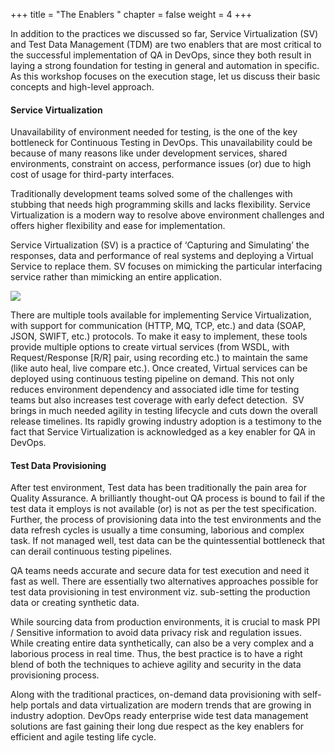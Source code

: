 +++
title = "The Enablers "
chapter = false
weight = 4
+++



In addition to the practices we discussed so far, Service Virtualization (SV) and Test Data Management (TDM) are two enablers that are most critical to the successful implementation of QA in DevOps, since they both result in laying a strong foundation for testing in general and automation in specific. As this workshop focuses on the execution stage, let us discuss their basic concepts and high-level approach. 

#### Service Virtualization

Unavailability of environment needed for testing, is the one of the key bottleneck for Continuous Testing in DevOps.  This unavailability could be because of many reasons like under development services, shared environments, constraint on access, performance issues (or) due to high cost of usage for third-party interfaces. 

Traditionally development teams solved some of the challenges with stubbing that needs high programming skills and lacks flexibility. Service Virtualization is a modern way to resolve above environment challenges and offers higher flexibility and ease for implementation.  

Service Virtualization (SV) is a practice of ‘Capturing and Simulating’ the responses, data and performance of real systems and deploying a Virtual Service to replace them. SV focuses on mimicking the particular interfacing service rather than mimicking an entire application.

![](/images/module2/4-1.png)

There are multiple tools available for implementing Service Virtualization, with support for communication (HTTP, MQ, TCP, etc.) and data (SOAP, JSON, SWIFT, etc.) protocols. To make it easy to implement, these tools provide multiple options to create virtual services (from WSDL, with Request/Response [R/R] pair, using recording etc.) to maintain the same (like auto heal, live compare etc.). Once created, Virtual services can be deployed using continuous testing pipeline on demand. 
This not only reduces environment dependency and associated idle time for testing teams but also increases test coverage with early defect detection.  SV brings in much needed agility in testing lifecycle and cuts down the overall release timelines. Its rapidly growing industry adoption is a testimony to the fact that Service Virtualization is acknowledged as a key enabler for QA in DevOps.


#### Test Data Provisioning

After test environment, Test data has been traditionally the pain area for Quality Assurance. A brilliantly thought-out QA process is bound to fail if the test data it employs is not available (or) is not as per the test specification. Further, the process of provisioning data into the test environments and the data refresh cycles is usually a time consuming, laborious and complex task. If not managed well, test data can be the quintessential bottleneck that can derail continuous testing pipelines.

QA teams needs accurate and secure data for test execution and need it fast as well. There are essentially two alternatives approaches possible for test data provisioning in test environment viz. sub-setting the production data or creating synthetic data. 

While sourcing data from production environments, it is crucial to mask PPI / Sensitive information to avoid data privacy risk and regulation issues. While creating entire data synthetically, can also be a very complex and a laborious process in real time. Thus, the best practice is to have a right blend of both the techniques to achieve agility and security in the data provisioning process.
    
Along with the traditional practices, on-demand data provisioning with self-help portals and data virtualization are modern trends that are growing in industry adoption. DevOps ready enterprise wide test data management solutions are fast gaining their long due respect as the key enablers for efficient and agile testing life cycle.




